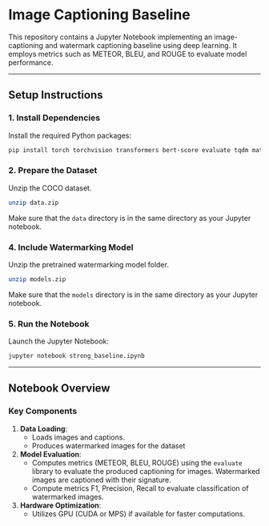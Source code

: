 
# Image Captioning Baseline

This repository contains a Jupyter Notebook implementing an image-captioning and watermark captioning baseline using deep learning. It employs metrics such as METEOR, BLEU, and ROUGE to evaluate model performance.

---

## Setup Instructions

### 1. Install Dependencies
Install the required Python packages:
```bash
pip install torch torchvision transformers bert-score evaluate tqdm matplotlib numpy
```

### 2. Prepare the Dataset
Unzip the COCO dataset.
```bash
unzip data.zip
```

Make sure that the `data` directory is in the same directory as your Jupyter notebook.


### 4. Include Watermarking Model

Unzip the pretrained watermarking model folder.
```bash
unzip models.zip
```

Make sure that the `models` directory is in the same directory as your Jupyter notebook.

### 5. Run the Notebook
Launch the Jupyter Notebook:
```bash
jupyter notebook strong_baseline.ipynb
```

---

## Notebook Overview

### Key Components
1. **Data Loading**:
    - Loads images and captions.
    - Produces watermarked images for the dataset
2. **Model Evaluation**:
    - Computes metrics (METEOR, BLEU, ROUGE) using the `evaluate` library to evaluate the produced captioning for images. Watermarked images are captioned with their signature.
    - Compute metrics F1, Precision, Recall to evaluate classification of watermarked images.
3. **Hardware Optimization**:
    - Utilizes GPU (CUDA or MPS) if available for faster computations.

